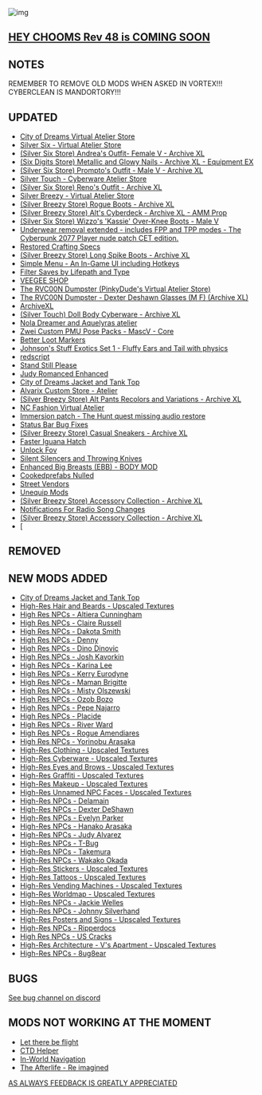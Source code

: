 ![img](https://s11.gifyu.com/images/Cuty-od-Dreams-Logo-YellowUP.png)

[HEY CHOOMS Rev 48 is COMING SOON](https://)
-

NOTES
-

REMEMBER TO REMOVE OLD MODS WHEN ASKED IN VORTEX!!! 
CYBERCLEAN IS MANDORTORY!!!


UPDATED
-

- [City of Dreams Virtual Atelier Store](https://www.nexusmods.com/cyberpunk2077/mods/8344)
- [Silver Six - Virtual Atelier Store](https://www.nexusmods.com/cyberpunk2077/mods/7032)
- [(Silver Six Store) Andrea's Outfit- Female V - Archive XL](https://www.nexusmods.com/cyberpunk2077/mods/7149)
- [(Six Digits Store) Metallic and Glowy Nails - Archive XL - Equipment EX](https://www.nexusmods.com/cyberpunk2077/mods/7527?tab=description)
- [(Silver Six Store) Prompto's Outfit - Male V - Archive XL](https://www.nexusmods.com/cyberpunk2077/mods/7836)
- [Silver Touch - Cyberware Atelier Store](https://www.nexusmods.com/cyberpunk2077/mods/8667)
- [(Silver Six Store) Reno's Outfit - Archive XL](https://www.nexusmods.com/cyberpunk2077/mods/8969)
- [Silver Breezy - Virtual Atelier Store](https://www.nexusmods.com/cyberpunk2077/mods/7773)
- [(Silver Breezy Store) Rogue Boots - Archive XL](https://www.nexusmods.com/cyberpunk2077/mods/8332)
- [(Silver Breezy Store) Alt's Cyberdeck - Archive XL - AMM Prop](https://www.nexusmods.com/cyberpunk2077/mods/8875)
- [(Silver Six Store) Wizzo's 'Kassie' Over-Knee Boots - Male V](https://www.nexusmods.com/cyberpunk2077/mods/8003)
- [Underwear removal extended - includes FPP and TPP modes - The Cyberpunk 2077 Player nude patch CET edition.](https://www.nexusmods.com/cyberpunk2077/mods/4605)
- [Restored Crafting Specs](https://www.nexusmods.com/cyberpunk2077/mods/4250)
- [(Silver Breezy Store) Long Spike Boots - Archive XL](https://www.nexusmods.com/cyberpunk2077/mods/7818)
- [Simple Menu - An In-Game UI including Hotkeys](https://www.nexusmods.com/cyberpunk2077/mods/818)
- [Filter Saves by Lifepath and Type](https://www.nexusmods.com/cyberpunk2077/mods/3400)
- [VEEGEE SHOP](https://www.nexusmods.com/cyberpunk2077/mods/8183)
- [The RVC00N Dumpster (PinkyDude's Virtual Atelier Store)](https://www.nexusmods.com/cyberpunk2077/mods/5802)
- [The RVC00N Dumpster - Dexter Deshawn Glasses (M F) (Archive XL)](https://www.nexusmods.com/cyberpunk2077/mods/8958)
- [ArchiveXL](https://www.nexusmods.com/cyberpunk2077/mods/4198)
- [(Silver Touch) Doll Body Cyberware - Archive XL](https://www.nexusmods.com/cyberpunk2077/mods/8686)
- [Nola Dreamer and Aquelyras atelier](https://www.nexusmods.com/cyberpunk2077/mods/8704)
- [Zwei Custom PMU Pose Packs - MascV - Core](https://www.nexusmods.com/cyberpunk2077/mods/7763)
- [Better Loot Markers](https://www.nexusmods.com/cyberpunk2077/mods/3486)
- [Johnson's Stuff Exotics Set 1 - Fluffy Ears and Tail with physics](https://www.nexusmods.com/cyberpunk2077/mods/4485)
- [redscript](https://www.nexusmods.com/cyberpunk2077/mods/1511)
- [Stand Still Please](https://www.nexusmods.com/cyberpunk2077/mods/4714)
- [Judy Romanced Enhanced](https://www.nexusmods.com/cyberpunk2077/mods/4508)
- [City of Dreams Jacket and Tank Top](https://www.nexusmods.com/cyberpunk2077/mods/9137)
- [Alvarix Custom Store - Atelier](https://www.nexusmods.com/cyberpunk2077/mods/4602)
- [(Silver Breezy Store) Alt Pants Recolors and Variations - Archive XL](https://www.nexusmods.com/cyberpunk2077/mods/9007)
- [NC Fashion Virtual Atelier](https://www.nexusmods.com/cyberpunk2077/mods/4805)
- [Immersion patch - The Hunt quest missing audio restore](https://www.nexusmods.com/cyberpunk2077/mods/7413)
- [Status Bar Bug Fixes](https://www.nexusmods.com/cyberpunk2077/mods/4316)
- [(Silver Breezy Store) Casual Sneakers - Archive XL](https://www.nexusmods.com/cyberpunk2077/mods/9057)
- [Faster Iguana Hatch](https://www.nexusmods.com/cyberpunk2077/mods/5112?tab=description)
- [Unlock Fov](https://www.nexusmods.com/cyberpunk2077/mods/7989?tab=description)
- [Silent Silencers and Throwing Knives](https://www.nexusmods.com/cyberpunk2077/mods/4070?tab=description)
- [Enhanced Big Breasts (EBB) - BODY MOD](https://www.nexusmods.com/cyberpunk2077/mods/4654?tab=description)
- [Cookedprefabs Nulled](https://www.nexusmods.com/cyberpunk2077/mods/4789)
- [Street Vendors](https://www.nexusmods.com/cyberpunk2077/mods/2894)
- [Unequip Mods](https://www.nexusmods.com/cyberpunk2077/mods/2358)
- [(Silver Breezy Store) Accessory Collection - Archive XL](https://www.nexusmods.com/cyberpunk2077/mods/7850)
- [Notifications For Radio Song Changes](https://www.nexusmods.com/cyberpunk2077/mods/4631?tab=description)
- [(Silver Breezy Store) Accessory Collection - Archive XL](https://www.nexusmods.com/cyberpunk2077/mods/7850)
- [

REMOVED
-


NEW MODS ADDED 
-


- [City of Dreams Jacket and Tank Top](https://www.nexusmods.com/cyberpunk2077/mods/9137?tab=description)
- [High-Res Hair and Beards - Upscaled Textures](https://www.nexusmods.com/cyberpunk2077/mods/7184?tab=description)
- [High Res NPCs - Altiera Cunningham](https://www.nexusmods.com/cyberpunk2077/mods/7624?tab=description)
- [High Res NPCs - Claire Russell](https://www.nexusmods.com/cyberpunk2077/mods/7625?tab=description)
- [High Res NPCs - Dakota Smith](https://www.nexusmods.com/cyberpunk2077/mods/7627?tab=description)
- [High Res NPCs - Denny](https://www.nexusmods.com/cyberpunk2077/mods/7626?tab=description)
- [High Res NPCs - Dino Dinovic](https://www.nexusmods.com/cyberpunk2077/mods/7628?tab=description)
- [High Res NPCs - Josh Kavorkin](https://www.nexusmods.com/cyberpunk2077/mods/7814?tab=description)
- [High Res NPCs - Karina Lee](https://www.nexusmods.com/cyberpunk2077/mods/7815?tab=description)
- [High Res NPCs - Kerry Eurodyne](https://www.nexusmods.com/cyberpunk2077/mods/7543?tab=description)
- [High Res NPCs - Maman Brigitte](https://www.nexusmods.com/cyberpunk2077/mods/7816?tab=description)
- [High Res NPCs - Misty Olszewski](https://www.nexusmods.com/cyberpunk2077/mods/7817?tab=description)
- [High Res NPCs - Ozob Bozo](https://www.nexusmods.com/cyberpunk2077/mods/7544?tab=description)
- [High Res NPCs - Pepe Najarro](https://www.nexusmods.com/cyberpunk2077/mods/7629?tab=description)
- [High Res NPCs - Placide](https://www.nexusmods.com/cyberpunk2077/mods/7887?tab=description)
- [High Res NPCs - River Ward](https://www.nexusmods.com/cyberpunk2077/mods/7886?tab=description)
- [High Res NPCs - Rogue Amendiares](https://www.nexusmods.com/cyberpunk2077/mods/7545?tab=description)
- [High Res NPCs - Yorinobu Arasaka](https://www.nexusmods.com/cyberpunk2077/mods/7960?tab=description)
- [High-Res Clothing - Upscaled Textures](https://www.nexusmods.com/cyberpunk2077/mods/7301?tab=description)
- [High-Res Cyberware - Upscaled Textures](https://www.nexusmods.com/cyberpunk2077/mods/6064?tab=description)
- [High-Res Eyes and Brows - Upscaled Textures](https://www.nexusmods.com/cyberpunk2077/mods/6117?tab=description)
- [High-Res Graffiti - Upscaled Textures](https://www.nexusmods.com/cyberpunk2077/mods/6300?tab=description)
- [High-Res Makeup - Upscaled Textures](https://www.nexusmods.com/cyberpunk2077/mods/6053?tab=description)
- [High-Res Unnamed NPC Faces - Upscaled Textures](https://www.nexusmods.com/cyberpunk2077/mods/7089?tab=description)
- [High-Res NPCs - Delamain](https://www.nexusmods.com/cyberpunk2077/mods/7540?tab=description)
- [High-Res NPCs - Dexter DeShawn](https://www.nexusmods.com/cyberpunk2077/mods/7172?tab=description)
- [High-Res NPCs - Evelyn Parker](https://www.nexusmods.com/cyberpunk2077/mods/7541?tab=description)
- [High-Res NPCs - Hanako Arasaka](https://www.nexusmods.com/cyberpunk2077/mods/7542?tab=description)
- [High-Res NPCs - Judy Alvarez](https://www.nexusmods.com/cyberpunk2077/mods/7430?tab=description)
- [High-Res NPCs - T-Bug](https://www.nexusmods.com/cyberpunk2077/mods/7431?tab=description)
- [High-Res NPCs - Takemura](https://www.nexusmods.com/cyberpunk2077/mods/7272?tab=description)
- [High-Res NPCs - Wakako Okada](https://www.nexusmods.com/cyberpunk2077/mods/7432?tab=description)
- [High-Res Stickers - Upscaled Textures](https://www.nexusmods.com/cyberpunk2077/mods/7282?tab=description)
- [High-Res Tattoos - Upscaled Textures](https://www.nexusmods.com/cyberpunk2077/mods/6036?tab=description)
- [High-Res Vending Machines - Upscaled Textures](https://www.nexusmods.com/cyberpunk2077/mods/7261?tab=description)
- [High-Res Worldmap - Upscaled Textures](https://www.nexusmods.com/cyberpunk2077/mods/7180?tab=description)
- [High-Res NPCs - Jackie Welles](https://www.nexusmods.com/cyberpunk2077/mods/7163?tab=description)
- [High-Res NPCs - Johnny Silverhand](https://www.nexusmods.com/cyberpunk2077/mods/7168?tab=description)
- [High-Res Posters and Signs - Upscaled Textures](https://www.nexusmods.com/cyberpunk2077/mods/6795?tab=description)
- [High-Res NPCs - Ripperdocs](https://www.nexusmods.com/cyberpunk2077/mods/7169?tab=description)
- [High Res NPCs - US Cracks](https://www.nexusmods.com/cyberpunk2077/mods/7957?tab=description)
- [High-Res Architecture - V's Apartment - Upscaled Textures](https://www.nexusmods.com/cyberpunk2077/mods/6305?tab=description)
- [High-Res NPCs - 8ug8ear](https://www.nexusmods.com/cyberpunk2077/mods/7167?tab=description)

BUGS
-

 [See bug channel on discord](https://discord.gg/xZNztPjA2u)
 

MODS NOT WORKING AT THE MOMENT 
-

- [Let there be flight](https://)
- [CTD Helper](https://)
- [In-World Navigation](https://)
- [The Afterlife - Re imagined](https://)

[AS ALWAYS FEEDBACK IS GREATLY APPRECIATED](https://)
